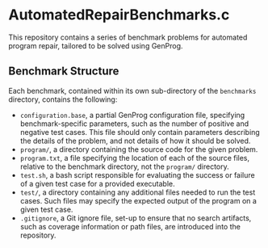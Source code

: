 # AutomatedRepairBenchmarks.c

This repository contains a series of benchmark problems for automated program
repair, tailored to be solved using GenProg.

## Benchmark Structure
Each benchmark, contained within its own sub-directory of the
`benchmarks` directory, contains the following:

* `configuration.base`, a partial GenProg configuration file, specifying
  benchmark-specific parameters, such as the number of positive and negative
  test cases. This file should only contain parameters describing the details
  of the problem, and not details of how it should be solved.
* `program/`, a directory containing the source code for the given problem.
* `program.txt`, a file specifying the location of each of the source files,
  relative to the benchmark directory, not the `program/` directory.
* `test.sh`, a bash script responsible for evaluating the success or failure of
  a given test case for a provided executable.
* `test/`, a directory containing any additional files needed to run the test
  cases. Such files may specify the expected output of the program on a given
  test case.
* `.gitignore`, a Git ignore file, set-up to ensure that no search artifacts,
  such as coverage information or path files, are introduced into the
  repository.
